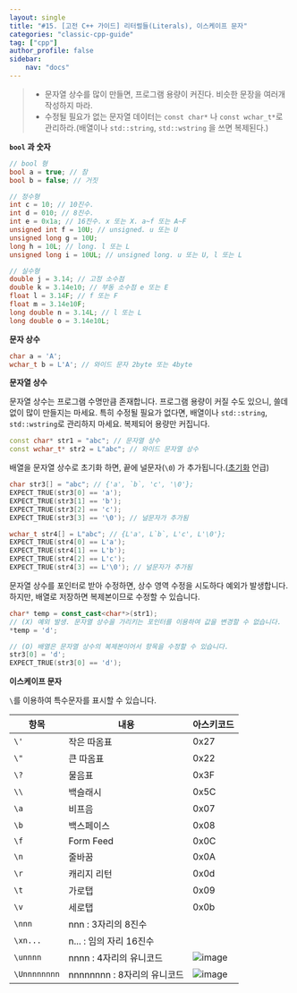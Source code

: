 ```yaml
---
layout: single
title: "#15. [고전 C++ 가이드] 리터럴들(Literals), 이스케이프 문자"
categories: "classic-cpp-guide"
tag: ["cpp"]
author_profile: false
sidebar: 
    nav: "docs"
---
```


> * 문자열 상수를 많이 만들면, 프로그램 용량이 커진다. 비슷한 문장을 여러개 작성하지 마라.
> * 수정될 필요가 없는 문자열 데이터는 `const char*` 나 `const wchar_t*`로 관리하라.(배열이나 `std::string`, `std::wstring` 을 쓰면 복제된다.)

**`bool` 과 숫자**

```cpp
// bool 형
bool a = true; // 참
bool b = false; // 거짓

// 정수형
int c = 10; // 10진수.
int d = 010; // 8진수.
int e = 0x1a; // 16진수. x 또는 X. a~f 또는 A~F
unsigned int f = 10U; // unsigned. u 또는 U
unsigned long g = 10U;
long h = 10L; // long. l 또는 L
unsigned long i = 10UL; // unsigned long. u 또는 U, l 또는 L

// 실수형
double j = 3.14; // 고정 소수점
double k = 3.14e10; // 부동 소수점 e 또는 E
float l = 3.14F; // f 또는 F
float m = 3.14e10F; 
long double n = 3.14L; // l 또는 L
long double o = 3.14e10L;
```

**문자 상수**

```cpp
char a = 'A';
wchar_t b = L'A'; // 와이드 문자 2byte 또는 4byte
```

**문자열 상수**

문자열 상수는 프로그램 수명만큼 존재합니다. 프로그램 용량이 커질 수도 있으니, 쓸데없이 많이 만들지는 마세요. 특히 수정될 필요가 없다면, 배열이나 `std::string`, `std::wstring`로 관리하지 마세요. 복제되어 용량만 커집니다.

```cpp
const char* str1 = "abc"; // 문자열 상수
const wchar_t* str2 = L"abc"; // 와이드 문자열 상수
```

배열을 문자열 상수로 초기화 하면, 끝에 널문자(`\0`) 가 추가됩니다.([초기화](https://tango1202.github.io/classic-cpp-guide/classic-cpp-guide-initialization/) 언급)

```cpp
char str3[] = "abc"; // {'a', `b`, 'c', '\0'};
EXPECT_TRUE(str3[0] == 'a');
EXPECT_TRUE(str3[1] == 'b');
EXPECT_TRUE(str3[2] == 'c');
EXPECT_TRUE(str3[3] == '\0'); // 널문자가 추가됨

wchar_t str4[] = L"abc"; // {L'a', L`b`, L'c', L'\0'};
EXPECT_TRUE(str4[0] == L'a');
EXPECT_TRUE(str4[1] == L'b');
EXPECT_TRUE(str4[2] == L'c');
EXPECT_TRUE(str4[3] == L'\0'); // 널문자가 추가됨
```

문자열 상수를 포인터로 받아 수정하면, 상수 영역 수정을 시도하다 예외가 발생합니다. 하지만, 배열로 저장하면 복제본이므로 수정할 수 있습니다.

```cpp
char* temp = const_cast<char*>(str1);
// (X) 예외 발생. 문자열 상수을 가리키는 포인터를 이용하여 값을 변경할 수 없습니다.
*temp = 'd';

// (O) 배열은 문자열 상수의 복제본이어서 항목을 수정할 수 있습니다.
str3[0] = 'd';
EXPECT_TRUE(str3[0] == 'd');
```

**이스케이프 문자**

`\`를 이용하여 특수문자를 표시할 수 있습니다.

|항목|내용|아스키코드|
|--|--|--|
|`\'`|작은 따옴표|0x27|
|`\"`|큰 따옴표|0x22|
|`\?`|물음표|0x3F|
|`\\`|백슬래시|0x5C|
|`\a`|비프음|0x07|
|`\b`|백스페이스|0x08|
|`\f`|Form Feed|0x0C|
|`\n`|줄바꿈|0x0A|
|`\r`|캐리지 리턴|0x0d|
|`\t`|가로탭|0x09|
|`\v`|세로탭|0x0b|
|`\nnn`|nnn : 3자리의 8진수||
|`\xn...`|n... : 임의 자리 16진수 ||
|`\unnnn`|nnnn : 4자리의 유니코드 |![image](https://github.com/tango1202/tango1202.github.io/assets/133472501/ca05ccd7-8e34-4d7c-bb21-fb37441dfaca)|
|`\Unnnnnnnn`|nnnnnnnn : 8자리의 유니코드 |![image](https://github.com/tango1202/tango1202.github.io/assets/133472501/e2a84daa-45ef-4464-a488-670f18365511)|


